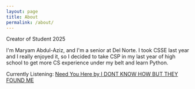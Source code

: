 ```yaml
---
layout: page
title: About
permalink: /about/
---
```


Creator of Student 2025

I'm Maryam Abdul-Aziz, and I'm a senior at Del Norte. I took CSSE last year and I really enjoyed it, so I decided to take CSP in my last year of high school to get more CS experience under my belt and learn Python.

Currently Listening: [Need You Here by I DONT KNOW HOW BUT THEY FOUND ME](https://www.youtube.com/watch?v=BybwPRtaFUw)